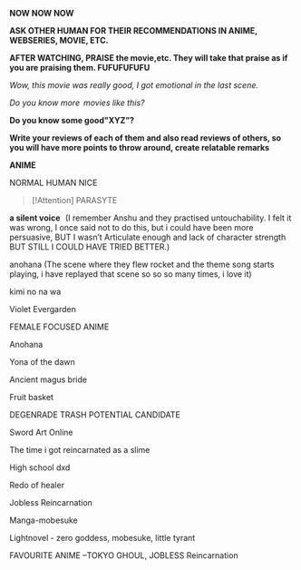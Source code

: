 
**NOW NOW NOW**

**ASK OTHER HUMAN FOR THEIR RECOMMENDATIONS IN ANIME, WEBSERIES, MOVIE, ETC.**

**AFTER WATCHING, PRAISE the movie,etc. They will take that praise as if you are praising them. FUFUFUFUFU**

_Wow, this movie was really good, I got emotional in the last scene._

_Do you know more  movies like this?_

**Do you know some good"XYZ”?**

**Write your reviews of each of them and also read reviews of others, so you will have more points to throw around, create relatable remarks**

**ANIME**

NORMAL HUMAN NICE

> [!Attention] PARASYTE

**a silent voice**   (I remember Anshu and they practised untouchability. I felt it was wrong, I once said not to do this, but i could have been more persuasive, BUT I wasn’t Articulate enough and lack of character strength BUT STILL I COULD HAVE TRIED BETTER.)

anohana (The scene where they flew rocket and the theme song starts playing, i have replayed that scene so so so many times, i love it)

kimi no na wa

Violet Evergarden

FEMALE FOCUSED ANIME

Anohana

Yona of the dawn

Ancient magus bride

Fruit basket

DEGENRADE TRASH POTENTIAL CANDIDATE

Sword Art Online

The time i got reincarnated as a slime

High school dxd

Redo of healer

Jobless Reincarnation

Manga-mobesuke

Lightnovel - zero goddess, mobesuke, little tyrant

FAVOURITE ANIME –TOKYO GHOUL, JOBLESS Reincarnation
